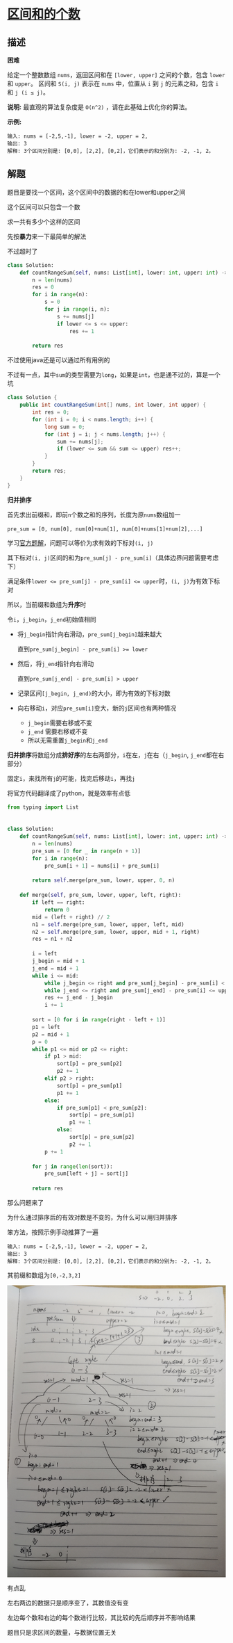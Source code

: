 # [区间和的个数](https://leetcode-cn.com/problems/count-of-range-sum/)

## 描述

**困难**

给定一个整数数组 `nums`，返回区间和在 `[lower, upper]` 之间的个数，包含 `lower` 和 `upper`。
区间和 `S(i, j)` 表示在 `nums` 中，位置从 `i` 到 `j` 的元素之和，包含 `i` 和 `j (i ≤ j)`。

**说明:**
最直观的算法复杂度是 `O(n^2)` ，请在此基础上优化你的算法。

**示例:**

```
输入: nums = [-2,5,-1], lower = -2, upper = 2,
输出: 3 
解释: 3个区间分别是: [0,0], [2,2], [0,2]，它们表示的和分别为: -2, -1, 2。
```

## 解题

题目是要找一个区间，这个区间中的数据的和在lower和upper之间

这个区间可以只包含一个数

求一共有多少个这样的区间

先按**暴力**来一下最简单的解法

不过超时了

```python
class Solution:
    def countRangeSum(self, nums: List[int], lower: int, upper: int) -> int:
        n = len(nums)
        res = 0
        for i in range(n):
            s = 0
            for j in range(i, n):
                s += nums[j]
                if lower <= s <= upper:
                    res += 1

        return res

```

不过使用java还是可以通过所有用例的

不过有一点，其中`sum`的类型需要为`long`，如果是`int`，也是通不过的，算是一个坑

```java
class Solution {
    public int countRangeSum(int[] nums, int lower, int upper) {
        int res = 0;
        for (int i = 0; i < nums.length; i++) {
            long sum = 0;
            for (int j = i; j < nums.length; j++) {
                sum += nums[j];
                if (lower <= sum && sum <= upper) res++;
            }
        }
        return res;
    }
}
```

**归并排序**

首先求出前缀和，即前`n`个数之和的序列，长度为原`nums`数组加一

`pre_sum = [0, num[0], num[0]+num[1], num[0]+nums[1]+num[2],...]`

学习[官方题解](https://leetcode-cn.com/problems/count-of-range-sum/solution/qu-jian-he-de-ge-shu-by-leetcode-solution/)，问题可以等价为求有效的下标对`(i, j)`

其下标对`(i, j)`区间的和为`pre_sum[j] - pre_sum[i]`（具体边界问题需要考虑下）

满足条件`lower <= pre_sum[j] - pre_sum[i] <= upper`时，`(i, j)`为有效下标对

所以，当前缀和数组为**升序**时

令`i`，`j_begin`，`j_end`初始值相同

- 将`j_begin`指针向右滑动，`pre_sum[j_begin]`越来越大

  直到`pre_sum[j_begin] - pre_sum[i] >= lower`

- 然后，将`j_end`指针向右滑动

  直到`pre_sum[j_end] - pre_sum[i] > upper`

- 记录区间`[j_begin, j_end)`的大小，即为有效的下标对数
- 向右移动`i`，对应`pre_sum[i]`变大，新的`j`区间也有两种情况
  - `j_begin`需要右移或不变
  - `j_end` 需要右移或不变
  - 所以无需重置`j_begin`和`j_end`



**归并排序**将数组分成**排好序**的左右两部分，`i`在左，`j`在右（`j_begin`, `j_end`都在右部分）

固定`i`，来找所有`j`的可能，找完后移动`i`，再找`j`

将官方代码翻译成了python，就是效率有点低

```python
from typing import List


class Solution:
    def countRangeSum(self, nums: List[int], lower: int, upper: int) -> int:
        n = len(nums)
        pre_sum = [0 for _ in range(n + 1)]
        for i in range(n):
            pre_sum[i + 1] = nums[i] + pre_sum[i]

        return self.merge(pre_sum, lower, upper, 0, n)

    def merge(self, pre_sum, lower, upper, left, right):
        if left == right:
            return 0
        mid = (left + right) // 2
        n1 = self.merge(pre_sum, lower, upper, left, mid)
        n2 = self.merge(pre_sum, lower, upper, mid + 1, right)
        res = n1 + n2

        i = left
        j_begin = mid + 1
        j_end = mid + 1
        while i <= mid:
            while j_begin <= right and pre_sum[j_begin] - pre_sum[i] < lower: j_begin += 1
            while j_end <= right and pre_sum[j_end] - pre_sum[i] <= upper: j_end += 1
            res += j_end - j_begin
            i += 1

        sort = [0 for i in range(right - left + 1)]
        p1 = left
        p2 = mid + 1
        p = 0
        while p1 <= mid or p2 <= right:
            if p1 > mid:
                sort[p] = pre_sum[p2]
                p2 += 1
            elif p2 > right:
                sort[p] = pre_sum[p1]
                p1 += 1
            else:
                if pre_sum[p1] < pre_sum[p2]:
                    sort[p] = pre_sum[p1]
                    p1 += 1
                else:
                    sort[p] = pre_sum[p2]
                    p2 += 1
            p += 1

        for j in range(len(sort)):
            pre_sum[left + j] = sort[j]

        return res

```

那么问题来了

为什么通过排序后的有效对数是不变的，为什么可以用归并排序

笨方法，按照示例手动推算了一遍

```
输入: nums = [-2,5,-1], lower = -2, upper = 2,
输出: 3 
解释: 3个区间分别是: [0,0], [2,2], [0,2]，它们表示的和分别为: -2, -1, 2。
```

其前缀和数组为`[0,-2,3,2]`

<div align="left"><img src="img/327.jpg" width = "700"  align=center /> </div>



有点乱

左右两边的数据只是顺序变了，其数值没有变

左边每个数和右边的每个数进行比较，其比较的先后顺序并不影响结果

题目只是求区间的数量，与数据位置无关